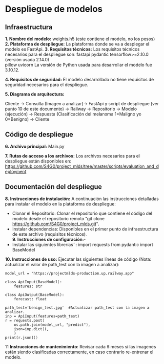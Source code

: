 # Despliegue de modelos

## Infraestructura

**1. Nombre del modelo:** weights.h5 (este contiene el modelo, no los pesos)
**2. Plataforma de despliegue:** La plataforma donde se va a desplegar el modelo es FastApi.
**3. Requisitos técnicos:** Los requisitos técnicos necesarios para el despliegue son:
  fastapi
  pydantic
  tensorflow>=2.10.0 (versión usada 2.14.0)  
  pillow
  uvicorn
  La versión de Python usada para desarrollar el modelo fue 3.10.12.
  
**4. Requisitos de seguridad:** El modelo desarrollado no tiene requisitos de seguridad necesarios para el despliegue.
 
**5. Diagrama de arquitectura:**

Cliente -> Consulta (Imagen a analizar)-> FastApi y script de despliegue (ver punto 10 de este documento) -> Railway -> Repositorio -> Modelo (ejecución) -> Respuesta (Clasificación del melanoma 1=Maligno yo 0=Benigno) -> Cliente


## Código de despliegue
**6. Archivo principal:** Main.py
  
**7. Rutas de acceso a los archivos:** Los archivos necesarios para el despliegue están disponibles en: https://github.com/S4G0/project_mlds/tree/master/scripts/evaluation_and_deployment
  
## Documentación del despliegue

**8. Instrucciones de instalación:** A continuación las instrucciones detalladas para instalar el modelo en la plataforma de despliegue:
- Clonar el Repositorio: Clonar el repositorio que contiene el código del modelo desde el repositorio remoto "git clone https://github.com/S4G0/project_mlds.git".
- Instalar dependencias: Disponibles en el primer punto de infraestructura de este archivo (requisitos técnicos).  
**9. Instrucciones de configuración:**-
- Instalar las siguientes librerías¨:
  import requests
  from pydantic import BaseModel

**10. Instrucciones de uso:** Ejecutar las siguientes líneas de código (Nota: actualizar el valor de path_test con la imagen a analizar):

    model_url = "https://projectmlds-production.up.railway.app" 
    
    class ApiInput(BaseModel):
        features: str
    
    class ApiOutput(BaseModel):
        forecast: float
    
    path_test='benign_test.jpg'  #Actualizar path_test con la imagen a analizar.
    inp = ApiInput(features=path_test)
    r = requests.post(
        os.path.join(model_url, "predict"),
        json=inp.dict(),
        )
    print(r.json()) 

11 **Instrucciones de mantenimiento:** Revisar cada 6 meses si las imagenes están siendo clasificadas correctamente, en caso contrario re-entrenar el modelo.


